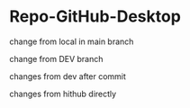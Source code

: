 # Repo-GitHub-Desktop
 

change from local in main branch

change from DEV branch


changes from dev after commit

changes from hithub directly

